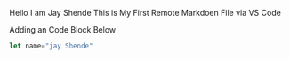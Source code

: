 Hello I am Jay Shende This is My First Remote Markdoen File via VS Code

Adding an Code Block Below

```javascript
let name="jay Shende"
```

```

```
